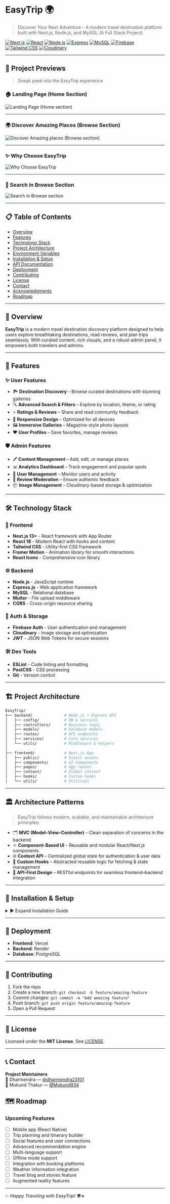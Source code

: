 
# EasyTrip 🌍 
> Discover Your Next Adventure – A modern travel destination platform built with Next.js, Node.js, and MySQL  (A Full Stack Project)

[![Next.js](https://img.shields.io/badge/Next.js-13.0+-black?logo=next.js)](https://nextjs.org/)
[![React](https://img.shields.io/badge/React-18.0+-blue?logo=react)](https://reactjs.org/)
[![Node.js](https://img.shields.io/badge/Node.js-18.0+-green?logo=node.js)](https://nodejs.org/)
[![Express](https://img.shields.io/badge/Express-4.18+-lightgrey?logo=express)](https://expressjs.com/)
[![MySQL](https://img.shields.io/badge/MySQL-8.0+-orange?logo=mysql)](https://mysql.com/)
[![Firebase](https://img.shields.io/badge/Firebase-Auth-yellow?logo=firebase)](https://firebase.google.com/)
[![Tailwind CSS](https://img.shields.io/badge/Tailwind-CSS-blue?logo=tailwindcss)](https://tailwindcss.com/)
[![Cloudinary](https://img.shields.io/badge/Cloudinary-Images-lightblue?logo=cloudinary)](https://cloudinary.com/)

---

## 📸 Project Previews  

> Sneak peek into the EasyTrip experience  

### 🏠 Landing Page (Home Section)  
![Landing Page (Home section)](./preview1.png)  

---

### 🌍 Discover Amazing Places (Browse Section)  
![Discover Amazing places (Browse section)](./preview2.png)  

---

### ✨ Why Choose EasyTrip  
![Why Choose EasyTrip](./preview3.png)  

---

### 🔎 Search in Browse Section  
![Search in Browse section](./preview4.png)  


---

## 📋 Table of Contents  

- [Overview](#-overview)  
- [Features](#-features)  
- [Technology Stack](#️-technology-stack)  
- [Project Architecture](#-project-architecture)  
- [Environment Variables](#-environment-variables)  
- [Installation & Setup](#-installation--setup)  
- [API Documentation](#-api-documentation)  
- [Deployment](#-deployment)  
- [Contributing](#-contributing)  
- [License](#-license)  
- [Contact](#-contact)  
- [Acknowledgments](#-acknowledgments)  
- [Roadmap](#-roadmap)  

---

## 🌟 Overview  

**EasyTrip** is a modern travel destination discovery platform designed to help users explore breathtaking destinations, read reviews, and plan trips seamlessly. With curated content, rich visuals, and a robust admin panel, it empowers both travelers and admins.  

---

## 🚀 Features  

### ✨ User Features  
- 🏞️ **Destination Discovery** – Browse curated destinations with stunning galleries  
- 🔍 **Advanced Search & Filters** – Explore by location, theme, or rating  
- ⭐ **Ratings & Reviews** – Share and read community feedback  
- 📱 **Responsive Design** – Optimized for all devices  
- 🖼️ **Immersive Galleries** – Magazine-style photo layouts  
- ❤️ **User Profiles** – Save favorites, manage reviews  

### 🛡️ Admin Features  
- 🖊️ **Content Management** – Add, edit, or manage places  
- 📊 **Analytics Dashboard** – Track engagement and popular spots  
- 👥 **User Management** – Monitor users and activity  
- 📝 **Review Moderation** – Ensure authentic feedback  
- 📦 **Image Management** – Cloudinary-based storage & optimization  

---

## 🛠️ Technology Stack  

### 🎨 Frontend  
- **Next.js 13+** - React framework with App Router
- **React 18** - Modern React with hooks and context
- **Tailwind CSS** - Utility-first CSS framework
- **Framer Motion** - Animation library for smooth interactions
- **React Icons** - Comprehensive icon library

### ⚙️ Backend  
- **Node.js** - JavaScript runtime
- **Express.js** - Web application framework
- **MySQL** - Relational database
- **Multer** - File upload middleware
- **CORS** - Cross-origin resource sharing

### 🔐 Auth & Storage  
- **Firebase Auth** - User authentication and management
- **Cloudinary** - Image storage and optimization
- **JWT** - JSON Web Tokens for secure sessions

### 🛠️ Dev Tools  
- **ESLint** - Code linting and formatting
- **PostCSS** - CSS processing
- **Git** - Version control


---

## 🏗️ Project Architecture  

```bash
EasyTrip/
├── backend/              # Node.js + Express API
│   ├── config/           # DB & services
│   ├── controllers/      # Business logic
│   ├── models/           # Database models
│   ├── routes/           # API endpoints
│   ├── services/         # Core services
│   └── utils/            # Middleware & helpers
│
├── frontend/             # Next.js App
│   ├── public/           # Static assets
│   ├── components/       # UI Components
│   ├── pages/            # App routes
│   ├── context/          # Global context
│   ├── hooks/            # Custom hooks
│   └── utils/            # Utilities
````

---

## 🏛️ Architecture Patterns  

> EasyTrip follows modern, scalable, and maintainable architecture principles:  

- 🗂️ **MVC (Model–View–Controller)** – Clean separation of concerns in the backend  
- ⚛️ **Component-Based UI** – Reusable and modular React/Next.js components  
- 🌐 **Context API** – Centralized global state for authentication & user data  
- 🔄 **Custom Hooks** – Abstracted reusable logic for fetching & state management  
- 🔗 **API-First Design** – RESTful endpoints for seamless frontend–backend integration  

---


## 🔧 Installation & Setup

<details>
<summary>▶️ Expand Installation Guide</summary>

---

### Prerequisites

- Node.js (v18.0 or higher)
- MySQL (v8.0 or higher)
- npm or yarn
- Firebase account
- Cloudinary account

---
### Environment Variables

Create `.env.local` files in both frontend and backend directories:

#### Backend (.env)
```bash
# Database Configuration
DB_HOST=localhost
DB_USER=your_mysql_username
DB_PASSWORD=your_mysql_password
DB_NAME=easytrip

# Firebase Admin SDK
FIREBASE_PROJECT_ID=your_firebase_project_id
FIREBASE_PRIVATE_KEY=your_firebase_private_key
FIREBASE_CLIENT_EMAIL=your_firebase_client_email

# Cloudinary Configuration
CLOUDINARY_CLOUD_NAME=your_cloudinary_cloud_name
CLOUDINARY_API_KEY=your_cloudinary_api_key
CLOUDINARY_API_SECRET=your_cloudinary_api_secret

# Server Configuration
PORT=5000
NODE_ENV=development
```
---

#### Frontend (.env.local)
```bash
# API Configuration
NEXT_PUBLIC_API_URL=http://localhost:5000/api

# Firebase Configuration
NEXT_PUBLIC_FIREBASE_API_KEY=your_firebase_api_key
NEXT_PUBLIC_FIREBASE_AUTH_DOMAIN=your_firebase_auth_domain
NEXT_PUBLIC_FIREBASE_PROJECT_ID=your_firebase_project_id
NEXT_PUBLIC_FIREBASE_STORAGE_BUCKET=your_firebase_storage_bucket
NEXT_PUBLIC_FIREBASE_MESSAGING_SENDER_ID=your_firebase_messaging_sender_id
NEXT_PUBLIC_FIREBASE_APP_ID=your_firebase_app_id
```
---

### Database Setup

1. **Create MySQL Database:**
```sql
CREATE DATABASE easytrip;
USE easytrip;
```

2. **Run Database Schema:**
```bash
cd backend
mysql -u your_username -p easytrip < src/config/schema.sql
```

---

### Backend Setup

1. **Install Dependencies:**
```bash
cd backend
npm install
```

2. **Start Development Server:**
```bash
npm run dev
```

The backend will run on `http://localhost:5000`

---

### Frontend Setup

1. **Install Dependencies:**
```bash
cd frontend
npm install
```

2. **Start Development Server:**
```bash
npm run dev
```

The frontend will run on `http://localhost:3000`

---

### Creating Admin User

Run the admin creation script:
```bash
cd backend
node script/make-admin.js
```

---

### Production Environment Variables

Update your environment variables for production:

```bash
# Backend
NODE_ENV=production
DB_HOST=your_production_db_host
API_URL=https://your-domain.com/api

# Frontend
NEXT_PUBLIC_API_URL=https://your-domain.com/api
```

---

### Database Migration

1. **Backup existing data:**
```bash
mysqldump -u username -p easytrip > backup.sql
```

2. **Run production schema:**
```bash
mysql -u username -p production_db < src/config/schema.sql
```

---

### Deployment Steps

1. **Build the application:**
```bash
# Frontend
cd frontend
npm run build

# Backend
cd backend
npm install --production
```

2. **Deploy to your hosting platform:**
   - **Frontend**: Deploy to Vercel, Netlify, or similar
   - **Backend**: Deploy to Railway, Heroku, or VPS
   - **Database**: Use managed MySQL service (AWS RDS, PlanetScale, etc.)

3. **Configure environment variables** in your hosting platform

4. **Set up domain and SSL certificates**

---

## 📚 API Documentation


### Base URL
```
http://localhost:5000/api
```

### Authentication Endpoints

| Method | Endpoint | Description |
|--------|----------|-------------|
| POST | `/auth/login` | User login |
| POST | `/auth/register` | User registration |
| POST | `/auth/logout` | User logout |
| GET | `/auth/profile` | Get user profile |

### Places Endpoints

| Method | Endpoint | Description |
|--------|----------|-------------|
| GET | `/places` | Get all places |
| GET | `/places/:id` | Get place by ID |
| POST | `/places` | Create new place (Admin) |
| PUT | `/places/:id` | Update place (Admin) |
| DELETE | `/places/:id` | Delete place (Admin) |
| GET | `/places/:id/image` | Get place image |

### User Endpoints

| Method | Endpoint | Description |
|--------|----------|-------------|
| GET | `/users/profile` | Get user profile |
| PUT | `/users/profile` | Update user profile |
| GET | `/users/favorites` | Get user favorites |
| POST | `/users/favorites/:id` | Add to favorites |

### Admin Endpoints

| Method | Endpoint | Description |
|--------|----------|-------------|
| GET | `/admin/dashboard` | Admin dashboard data |
| GET | `/admin/users` | Manage users |
| GET | `/admin/places` | Manage places |
| POST | `/admin/places` | Create place |

### Example API Usage

```javascript
// Fetch all places
const response = await fetch('/api/places');
const places = await response.json();

// Create new place (Admin)
const newPlace = {
  name: "Beautiful Destination",
  description: "Amazing place to visit",
  location: "Country, Region",
  tags: ["Nature", "Adventure"]
};

const response = await fetch('/api/places', {
  method: 'POST',
  headers: {
    'Content-Type': 'application/json',
    'Authorization': `Bearer ${token}`
  },
  body: JSON.stringify(newPlace)
});
```
---

</details>



---

## 🚀 Deployment

* **Frontend**: Vercel
* **Backend**: Render
* **Database**: PostgreSQL

---

## 🤝 Contributing

1. Fork the repo
2. Create a new branch: `git checkout -b feature/amazing-feature`
3. Commit changes: `git commit -m "Add amazing feature"`
4. Push branch: `git push origin feature/amazing-feature`
5. Open a Pull Request

---

## 📄 License

Licensed under the **MIT License**. See [LICENSE](LICENSE).

---


## 📞 Contact  

**Project Maintainers**  
👤 Dharmendra — [@dharmendra23101](https://github.com/dharmendra23101)  
👤 Mukund Thakur — [@Mukund934](https://github.com/Mukund934)  




## 🗺️ Roadmap
### Upcoming Features
- [ ] Mobile app (React Native)
- [ ] Trip planning and itinerary builder
- [ ] Social features and user connections
- [ ] Advanced recommendation engine
- [ ] Multi-language support
- [ ] Offline mode support
- [ ] Integration with booking platforms
- [ ] Weather information integration
- [ ] Travel blog and stories feature
- [ ] Augmented reality features

---

✨ *Happy Traveling with EasyTrip!* 🌍✈️


